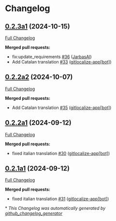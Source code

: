 # Changelog

## [0.2.3a1](https://github.com/OpenVoiceOS/ovos-skill-wolfie/tree/0.2.3a1) (2024-10-15)

[Full Changelog](https://github.com/OpenVoiceOS/ovos-skill-wolfie/compare/0.2.2a2...0.2.3a1)

**Merged pull requests:**

- fix:update\_requirements [\#36](https://github.com/OpenVoiceOS/ovos-skill-wolfie/pull/36) ([JarbasAl](https://github.com/JarbasAl))
- Add Catalan translation [\#33](https://github.com/OpenVoiceOS/ovos-skill-wolfie/pull/33) ([gitlocalize-app[bot]](https://github.com/apps/gitlocalize-app))

## [0.2.2a2](https://github.com/OpenVoiceOS/ovos-skill-wolfie/tree/0.2.2a2) (2024-10-07)

[Full Changelog](https://github.com/OpenVoiceOS/ovos-skill-wolfie/compare/0.2.2a1...0.2.2a2)

**Merged pull requests:**

- Add Catalan translation [\#35](https://github.com/OpenVoiceOS/ovos-skill-wolfie/pull/35) ([gitlocalize-app[bot]](https://github.com/apps/gitlocalize-app))

## [0.2.2a1](https://github.com/OpenVoiceOS/ovos-skill-wolfie/tree/0.2.2a1) (2024-09-12)

[Full Changelog](https://github.com/OpenVoiceOS/ovos-skill-wolfie/compare/0.2.1a1...0.2.2a1)

**Merged pull requests:**

- fixed italian translation [\#30](https://github.com/OpenVoiceOS/ovos-skill-wolfie/pull/30) ([gitlocalize-app[bot]](https://github.com/apps/gitlocalize-app))

## [0.2.1a1](https://github.com/OpenVoiceOS/ovos-skill-wolfie/tree/0.2.1a1) (2024-09-12)

[Full Changelog](https://github.com/OpenVoiceOS/ovos-skill-wolfie/compare/0.2.0...0.2.1a1)

**Merged pull requests:**

- fixed italian translation [\#31](https://github.com/OpenVoiceOS/ovos-skill-wolfie/pull/31) ([gitlocalize-app[bot]](https://github.com/apps/gitlocalize-app))



\* *This Changelog was automatically generated by [github_changelog_generator](https://github.com/github-changelog-generator/github-changelog-generator)*
